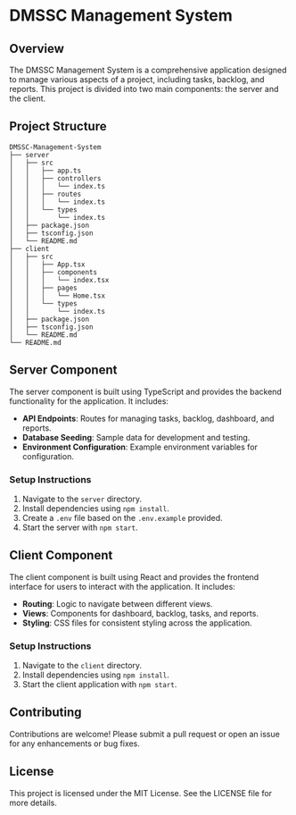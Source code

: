 # DMSSC Management System

## Overview
The DMSSC Management System is a comprehensive application designed to manage various aspects of a project, including tasks, backlog, and reports. This project is divided into two main components: the server and the client.

## Project Structure
```
DMSSC-Management-System
├── server
│   ├── src
│   │   ├── app.ts
│   │   ├── controllers
│   │   │   └── index.ts
│   │   ├── routes
│   │   │   └── index.ts
│   │   └── types
│   │       └── index.ts
│   ├── package.json
│   ├── tsconfig.json
│   └── README.md
├── client
│   ├── src
│   │   ├── App.tsx
│   │   ├── components
│   │   │   └── index.tsx
│   │   ├── pages
│   │   │   └── Home.tsx
│   │   └── types
│   │       └── index.ts
│   ├── package.json
│   ├── tsconfig.json
│   └── README.md
└── README.md
```

## Server Component
The server component is built using TypeScript and provides the backend functionality for the application. It includes:

- **API Endpoints**: Routes for managing tasks, backlog, dashboard, and reports.
- **Database Seeding**: Sample data for development and testing.
- **Environment Configuration**: Example environment variables for configuration.

### Setup Instructions
1. Navigate to the `server` directory.
2. Install dependencies using `npm install`.
3. Create a `.env` file based on the `.env.example` provided.
4. Start the server with `npm start`.

## Client Component
The client component is built using React and provides the frontend interface for users to interact with the application. It includes:

- **Routing**: Logic to navigate between different views.
- **Views**: Components for dashboard, backlog, tasks, and reports.
- **Styling**: CSS files for consistent styling across the application.

### Setup Instructions
1. Navigate to the `client` directory.
2. Install dependencies using `npm install`.
3. Start the client application with `npm start`.

## Contributing
Contributions are welcome! Please submit a pull request or open an issue for any enhancements or bug fixes.

## License
This project is licensed under the MIT License. See the LICENSE file for more details.